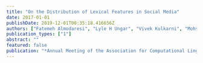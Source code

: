 ```yaml
---
title: "On the Distribution of Lexical Features in Social Media"
date: 2017-01-01
publishDate: 2019-12-01T00:35:18.416656Z
authors: ["Fatemeh Almodaresi", "Lyle H Ungar", "Vivek Kulkarni", "Mohsen Zakeri", "Salvatore Giorgi", "H Andrew Schwartz"]
publication_types: ["1"]
abstract: ""
featured: false
publication: "*Annual Meeting of the Association for Computational Linguistics, ACL*"
---
```


